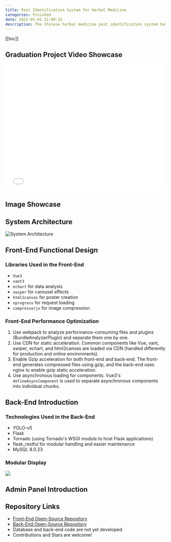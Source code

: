 ```yaml
---
title: Pest Identification System for Herbal Medicine
categories: Finished
date: 2022-05-01 21:09:32
description: The Chinese herbal medicine pest identification system has been completed using Vue3 and YOLO v5. Technology stack includes front-end optimization, modular back-end, gzip acceleration, and open-source repositories for both front-end and back-end.
---
```


[[toc]]

## Graduation Project Video Showcase

<iframe height=400px width=100% src="//player.bilibili.com/player.html?bvid=BV1UN4y137yk&page=1" scrolling="no" border="0" frameborder="no" framespacing="0" allowfullscreen="true"> </iframe>

## Image Showcase

## System Architecture

![System Architecture](https://cloud.ryanuo.cc/hexo/4/4c969c9e-cb39-42c8-a665-47fd067fc3df.jpeg)

## Front-End Functional Design

### Libraries Used in the Front-End

- `Vue3`
- `vant3`
- `echart` for data analysis
- `swiper` for carousel effects
- `html2canvas` for poster creation
- `nprogress` for request loading
- `compressorjs` for image compression

### Front-End Performance Optimization

1. Use webpack to analyze performance-consuming files and plugins (BundleAnalyzerPlugin) and separate them one by one.
2. Use CDN for static acceleration. Common components like Vue, vant, swiper, echart, and html2canvas are loaded via CDN (handled differently for production and online environments).
3. Enable Gzip acceleration for both front-end and back-end. The front-end generates compressed files using gzip, and the back-end uses nginx to enable gzip static acceleration.
4. Use asynchronous loading for components. Vue3's `defineAsyncComponent` is used to separate asynchronous components into individual chunks.

## Back-End Introduction

### Technologies Used in the Back-End

- YOLO-v5
- Flask
- Tornado (using Tornado's WSGI module to host Flask applications)
- flask_restful for modular handling and easier maintenance
- MySQL 8.0.23

### Modular Display

![](https://cloud.ryanuo.cc/hexo/4/b718ebdf-6b88-49b5-ba8e-57dce92914e1.jpeg)

## Admin Panel Introduction

## Repository Links

- [Front-End Open-Source Repository](https://github.com/ryanuo/bs2022)
- [Back-End Open-Source Repository](https://github.com/ryanuo/xpalmworm)
- Database and back-end code are not yet developed.
- Contributions and Stars are welcome!
